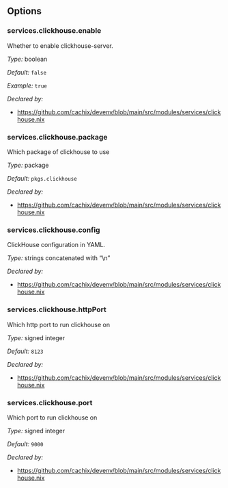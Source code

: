 [comment]: # (Do not edit this file as it is autogenerated. Go to docs/individual-docs if you want to make edits.)
[comment]: # (Please add your documentation above this line)

## Options

### services\.clickhouse\.enable



Whether to enable clickhouse-server\.



*Type:*
boolean



*Default:*
` false `



*Example:*
` true `

*Declared by:*
 - [https://github\.com/cachix/devenv/blob/main/src/modules/services/clickhouse\.nix](https://github.com/cachix/devenv/blob/main/src/modules/services/clickhouse.nix)



### services\.clickhouse\.package



Which package of clickhouse to use



*Type:*
package



*Default:*
` pkgs.clickhouse `

*Declared by:*
 - [https://github\.com/cachix/devenv/blob/main/src/modules/services/clickhouse\.nix](https://github.com/cachix/devenv/blob/main/src/modules/services/clickhouse.nix)



### services\.clickhouse\.config

ClickHouse configuration in YAML\.



*Type:*
strings concatenated with “\\n”

*Declared by:*
 - [https://github\.com/cachix/devenv/blob/main/src/modules/services/clickhouse\.nix](https://github.com/cachix/devenv/blob/main/src/modules/services/clickhouse.nix)



### services\.clickhouse\.httpPort



Which http port to run clickhouse on



*Type:*
signed integer



*Default:*
` 8123 `

*Declared by:*
 - [https://github\.com/cachix/devenv/blob/main/src/modules/services/clickhouse\.nix](https://github.com/cachix/devenv/blob/main/src/modules/services/clickhouse.nix)



### services\.clickhouse\.port



Which port to run clickhouse on



*Type:*
signed integer



*Default:*
` 9000 `

*Declared by:*
 - [https://github\.com/cachix/devenv/blob/main/src/modules/services/clickhouse\.nix](https://github.com/cachix/devenv/blob/main/src/modules/services/clickhouse.nix)

